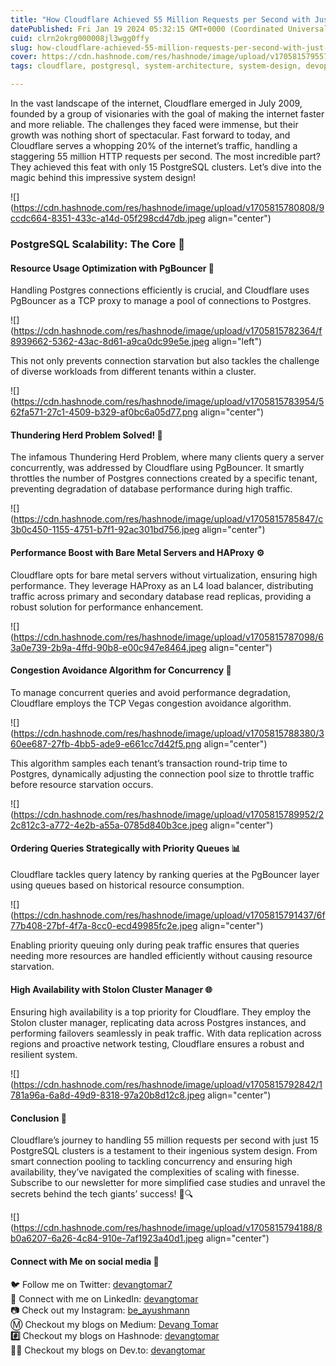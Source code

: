 ```yaml
---
title: "How Cloudflare Achieved 55 Million Requests per Second with Just 15 PostgreSQL Clusters! 💻"
datePublished: Fri Jan 19 2024 05:32:15 GMT+0000 (Coordinated Universal Time)
cuid: clrn2okrg000008jl3wgg0ffy
slug: how-cloudflare-achieved-55-million-requests-per-second-with-just-15-postgresql-clusters-2d8a28ffd100
cover: https://cdn.hashnode.com/res/hashnode/image/upload/v1705815795579/711faec2-4493-4d62-98e0-b51a91ae0d07.jpeg
tags: cloudflare, postgresql, system-architecture, system-design, devops-articles

---
```


In the vast landscape of the internet, Cloudflare emerged in July 2009, founded by a group of visionaries with the goal of making the internet faster and more reliable. The challenges they faced were immense, but their growth was nothing short of spectacular. Fast forward to today, and Cloudflare serves a whopping 20% of the internet’s traffic, handling a staggering 55 million HTTP requests per second. The most incredible part? They achieved this feat with only 15 PostgreSQL clusters. Let’s dive into the magic behind this impressive system design!

![](https://cdn.hashnode.com/res/hashnode/image/upload/v1705815780808/9ccdc664-8351-433c-a14d-05f298cd47db.jpeg align="center")

### PostgreSQL Scalability: The Core 🚀

#### Resource Usage Optimization with PgBouncer 🔄

Handling Postgres connections efficiently is crucial, and Cloudflare uses PgBouncer as a TCP proxy to manage a pool of connections to Postgres.

![](https://cdn.hashnode.com/res/hashnode/image/upload/v1705815782364/f8939662-5362-43ac-8d61-a9ca0dc99e5e.jpeg align="left")

This not only prevents connection starvation but also tackles the challenge of diverse workloads from different tenants within a cluster.

![](https://cdn.hashnode.com/res/hashnode/image/upload/v1705815783954/562fa571-27c1-4509-b329-af0bc6a05d77.png align="center")

#### Thundering Herd Problem Solved! 🐘

The infamous Thundering Herd Problem, where many clients query a server concurrently, was addressed by Cloudflare using PgBouncer. It smartly throttles the number of Postgres connections created by a specific tenant, preventing degradation of database performance during high traffic.

![](https://cdn.hashnode.com/res/hashnode/image/upload/v1705815785847/c3b0c450-1155-4751-b7f1-92ac301bd756.jpeg align="center")

#### Performance Boost with Bare Metal Servers and HAProxy ⚙️

Cloudflare opts for bare metal servers without virtualization, ensuring high performance. They leverage HAProxy as an L4 load balancer, distributing traffic across primary and secondary database read replicas, providing a robust solution for performance enhancement.

![](https://cdn.hashnode.com/res/hashnode/image/upload/v1705815787098/63a0e739-2b9a-4ffd-90b8-e00c947e8464.jpeg align="center")

#### Congestion Avoidance Algorithm for Concurrency 🚧

To manage concurrent queries and avoid performance degradation, Cloudflare employs the TCP Vegas congestion avoidance algorithm.

![](https://cdn.hashnode.com/res/hashnode/image/upload/v1705815788380/360ee687-27fb-4bb5-ade9-e661cc7d42f5.png align="center")

This algorithm samples each tenant’s transaction round-trip time to Postgres, dynamically adjusting the connection pool size to throttle traffic before resource starvation occurs.

![](https://cdn.hashnode.com/res/hashnode/image/upload/v1705815789952/22c812c3-a772-4e2b-a55a-0785d840b3ce.jpeg align="center")

#### Ordering Queries Strategically with Priority Queues 📊

Cloudflare tackles query latency by ranking queries at the PgBouncer layer using queues based on historical resource consumption.

![](https://cdn.hashnode.com/res/hashnode/image/upload/v1705815791437/6f77b408-27bf-4f7a-8cc0-ecd49985fc2e.jpeg align="center")

Enabling priority queuing only during peak traffic ensures that queries needing more resources are handled efficiently without causing resource starvation.

#### High Availability with Stolon Cluster Manager 🌐

Ensuring high availability is a top priority for Cloudflare. They employ the Stolon cluster manager, replicating data across Postgres instances, and performing failovers seamlessly in peak traffic. With data replication across regions and proactive network testing, Cloudflare ensures a robust and resilient system.

![](https://cdn.hashnode.com/res/hashnode/image/upload/v1705815792842/1781a96a-6a8d-49d9-8318-97a20b8d12c8.jpeg align="center")

#### Conclusion 🌈

Cloudflare’s journey to handling 55 million requests per second with just 15 PostgreSQL clusters is a testament to their ingenious system design. From smart connection pooling to tackling concurrency and ensuring high availability, they’ve navigated the complexities of scaling with finesse. Subscribe to our newsletter for more simplified case studies and unravel the secrets behind the tech giants’ success! 🚀🔍

![](https://cdn.hashnode.com/res/hashnode/image/upload/v1705815794188/8b0a6207-6a26-4c84-910e-7af1923a40d1.jpeg align="center")

#### Connect with Me on social media 📲

🐦 Follow me on Twitter: [devangtomar7](https://twitter.com/devangtomar7)  
🔗 Connect with me on LinkedIn: [devangtomar](https://www.linkedin.com/in/devangtomar)  
📷 Check out my Instagram: [be\_ayushmann](https://instagram.com/be_ayushmann)  
Ⓜ️ Checkout my blogs on Medium: [Devang Tomar](https://medium.com/u/8f5e1c86129d)  
**#️⃣** Checkout my blogs on Hashnode: [devangtomar](https://devangtomar.hashnode.dev/)  
**🧑‍💻** Checkout my blogs on Dev.to: [devangtomar](https://dev.to/devangtomar)